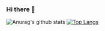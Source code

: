### Hi there 👋

<!--
**AIVesper/AIVesper** is a ✨ _special_ ✨ repository because its `README.md` (this file) appears on your GitHub profile.

Here are some ideas to get you started:

- 🔭 I’m currently working on ...
- 🌱 I’m currently learning ...
- 👯 I’m looking to collaborate on ...
- 🤔 I’m looking for help with ...
- 💬 Ask me about ...
- 📫 How to reach me: ...
- 😄 Pronouns: ...
- ⚡ Fun fact: ...
![Anurag's github stats](https://github-readme-stats.vercel.app/api?username=anuraghazra&show_icons=true&theme=radical)
-->

![Anurag's github stats](https://github-readme-stats.vercel.app/api?username=AIVesper&show_icons=true&theme=dark)
[![Top Langs](https://github-readme-stats.vercel.app/api/top-langs/?username=AIVesper&theme=dark)](https://github.com/anuraghazra/github-readme-stats)


